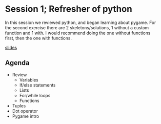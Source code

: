 # Session 1; Refresher of python

In this session we reviewed python, and began learning about pygame. For the second exercise there are 2 skeletons/solutions, 1 without a custom function and 1 with. I would recommend doing the one without functions first, then the one with functions.

[slides](https://docs.google.com/presentation/d/13IZ33Z_mb4abppEoUjIQUVC2FcxJj0Hc6ex-NPITxUo/edit#slide=id.g8d84a60dfe_0_0)

## Agenda

- Review
  - Variables
  - If/else statements
  - Lists
  - For/while loops
  - Functions
- Tuples
- Dot operator
- Pygame intro
